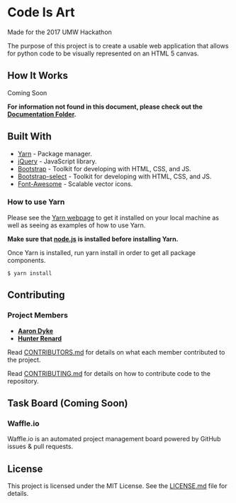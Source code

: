 # Code Is Art
Made for the 2017 UMW Hackathon

The purpose of this project is to create a usable web application that allows for python code to be visually represented on an HTML 5 canvas.

## How It Works

Coming Soon

**For information not found in this document, please check out the [Documentation Folder]().**

## Built With

* [Yarn](https://yarnpkg.com) - Package manager.
* [jQuery](https://jquery.com/) - JavaScript library.
* [Bootstrap](https://getbootstrap.com/) - Toolkit for developing with HTML, CSS, and JS.
* [Bootstrap-select](https://silviomoreto.github.io/bootstrap-select/) - Toolkit for developing with HTML, CSS, and JS.
* [Font-Awesome](http://fontawesome.io/) - Scalable vector icons.

### How to use Yarn

Please see the [Yarn webpage](https://yarnpkg.com/) to get it installed on your local machine as well as seeing as examples of how to use Yarn.

**Make sure that [node.js](https://nodejs.org/) is installed before installing Yarn.**

Once Yarn is installed, run yarn install in order to get all package components.
```
$ yarn install
```

## Contributing

### Project Members

* [**Aaron Dyke**](https://github.com/Adyke95)
* [**Hunter Renard**](https://github.com/RenardHJ)

Read [CONTRIBUTORS.md](CONTRIBUTORS.md) for details on what each member contributed to the project.

Read [CONTRIBUTING.md](CONTRIBUTING.md) for details on how to contribute code to the repository. 


## Task Board (Coming Soon)

### Waffle.io

Waffle.io is an automated project management board powered by GitHub issues & pull requests.

## License

This project is licensed under the MIT License. See the [LICENSE.md](LICENSE.md) file for details.
